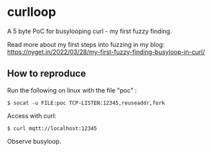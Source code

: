 # curlloop
A 5 byte PoC for busylooping curl - my first fuzzy finding.

Read more about my first steps into fuzzing in my blog: https://nyget.in/2022/03/28/my-first-fuzzy-finding-busyloop-in-curl/

## How to reproduce
Run the following on linux with the file "poc" :

``
$ socat -u FILE:poc TCP-LISTEN:12345,reuseaddr,fork
``

Access with curl:

``
$ curl mqtt://localhost:12345
``

Observe busyloop.
